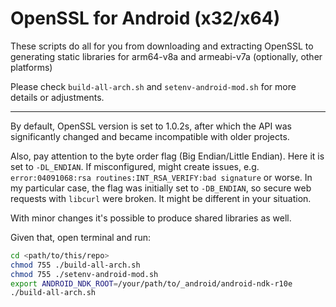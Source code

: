 # OpenSSL for Android (x32/x64)

These scripts do all for you from downloading and extracting OpenSSL to
generating static libraries for arm64-v8a and armeabi-v7a (optionally, other platforms)

Please check `build-all-arch.sh` and `setenv-android-mod.sh` for more details or adjustments.

---

By default, OpenSSL version is set to 1.0.2s, after which the API was significantly changed
and became incompatible with older projects.

Also, pay attention to the byte order flag (Big Endian/Little Endian). Here it is set to `-DL_ENDIAN`.
If misconfigured, might create issues, e.g. `error:04091068:rsa routines:INT_RSA_VERIFY:bad signature`
or worse. In my particular case, the flag was initially set to `-DB_ENDIAN`, so secure web requests
with `libcurl` were broken. It might be different in your situation.

With minor changes it's possible to produce shared libraries as well.

Given that, open terminal and run:

```sh
cd <path/to/this/repo>
chmod 755 ./build-all-arch.sh
chmod 755 ./setenv-android-mod.sh
export ANDROID_NDK_ROOT=/your/path/to/_android/android-ndk-r10e
./build-all-arch.sh
```

